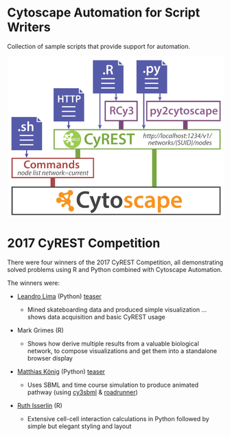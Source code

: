 # Cytoscape Automation for Script Writers
Collection of sample scripts that provide support for automation.

![cytoscape automation](CytoscapeAutomation_3.png)

# 2017 CyREST Competition
There were four winners of the 2017 CyREST Competition, all demonstrating solved problems using R and Python combined with Cytoscape Automation.

The winners were:
* [Leandro Lima](https://github.com/cytoscape/cytoscape-automation/blob/master/for-scripters/Python/Lima_data_mining_%26_visualization_-_2017_CyREST_Challenge/README.md)  (Python)   [teaser](https://www.ime.usp.br/~llima/batb/network.html)
  - Mined skateboarding data and produced simple visualization ... shows data acquisition and basic CyREST usage

* Mark Grimes (R)
  - Shows how derive multiple results from a valuable biological network, to compose visualizations and get them into a standalone browser display
  
* [Matthias König](https://github.com/cytoscape/cytoscape-automation/tree/master/for-scripters/Python/Konig_SBML_Time_Course_-_2017_CyREST_Challenge) (Python)  [teaser](https://github.com/cytoscape/cytoscape-automation/tree/master/for-scripters/Python/Konig_SBML_Time_Course_-_2017_CyREST_Challenge/README.md)
  - Uses SBML and time course simulation to produce animated pathway (using [cy3sbml](https://github.com/matthiaskoenig/cy3sbml) & [roadrunner](https://github.com/sys-bio/roadrunner))
  
* [Ruth Isserlin](https://github.com/BaderLab/Cytoscape_workflows/tree/master/CellCellInteractions) (R) 
  - Extensive cell-cell interaction calculations in Python followed by simple but elegant styling and layout
  
